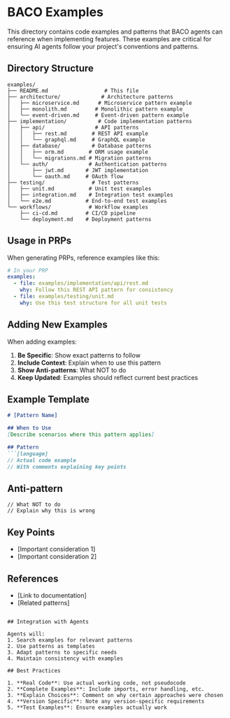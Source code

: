# BACO Examples

This directory contains code examples and patterns that BACO agents can reference when implementing features. These examples are critical for ensuring AI agents follow your project's conventions and patterns.

## Directory Structure

```
examples/
├── README.md                  # This file
├── architecture/             # Architecture patterns
│   ├── microservice.md      # Microservice pattern example
│   ├── monolith.md         # Monolithic pattern example
│   └── event-driven.md     # Event-driven pattern example
├── implementation/          # Code implementation patterns
│   ├── api/                # API patterns
│   │   ├── rest.md        # REST API example
│   │   └── graphql.md     # GraphQL example
│   ├── database/          # Database patterns
│   │   ├── orm.md        # ORM usage example
│   │   └── migrations.md # Migration patterns
│   └── auth/             # Authentication patterns
│       ├── jwt.md       # JWT implementation
│       └── oauth.md     # OAuth flow
├── testing/               # Test patterns
│   ├── unit.md           # Unit test examples
│   ├── integration.md    # Integration test examples
│   └── e2e.md           # End-to-end test examples
└── workflows/            # Workflow examples
    ├── ci-cd.md         # CI/CD pipeline
    └── deployment.md    # Deployment patterns
```

## Usage in PRPs

When generating PRPs, reference examples like this:

```yaml
# In your PRP
examples:
  - file: examples/implementation/api/rest.md
    why: Follow this REST API pattern for consistency
  - file: examples/testing/unit.md
    why: Use this test structure for all unit tests
```

## Adding New Examples

When adding examples:

1. **Be Specific**: Show exact patterns to follow
2. **Include Context**: Explain when to use this pattern
3. **Show Anti-patterns**: What NOT to do
4. **Keep Updated**: Examples should reflect current best practices

## Example Template

```markdown
# [Pattern Name]

## When to Use
[Describe scenarios where this pattern applies]

## Pattern
```[language]
// Actual code example
// With comments explaining key points
```

## Anti-pattern
```[language]
// What NOT to do
// Explain why this is wrong
```

## Key Points
- [Important consideration 1]
- [Important consideration 2]

## References
- [Link to documentation]
- [Related patterns]
```

## Integration with Agents

Agents will:
1. Search examples for relevant patterns
2. Use patterns as templates
3. Adapt patterns to specific needs
4. Maintain consistency with examples

## Best Practices

1. **Real Code**: Use actual working code, not pseudocode
2. **Complete Examples**: Include imports, error handling, etc.
3. **Explain Choices**: Comment on why certain approaches were chosen
4. **Version Specific**: Note any version-specific requirements
5. **Test Examples**: Ensure examples actually work